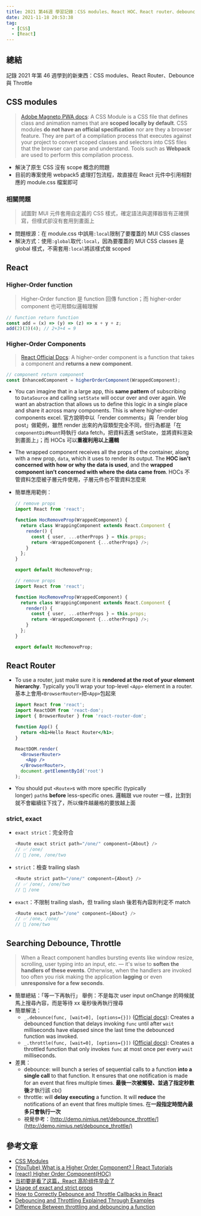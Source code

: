 ```yaml
---
title: 2021 第46週 學習記錄：CSS modules、React HOC、React router、debounce 與 throttle
date: 2021-11-18 20:53:38
tag:
  - [CSS]
  - [React]
---
```


## 總結

記錄 2021 年第 46 週學到的新東西：CSS modules、React Router、Debounce 與 Throttle

## CSS modules

> [Adobe Magneto PWA docs](https://magento.github.io/pwa-studio/technologies/basic-concepts/css-modules/): A CSS Module is a CSS file that defines class and animation names that are **scoped locally by default**. CSS modules **do not have an official specification** nor are they a browser feature. They are part of a compilation process that executes against your project to convert scoped classes and selectors into CSS files that the browser can parse and understand. Tools such as **Webpack** are used to perform this compilation process.

- 解決了原生 CSS 沒有 scope 概念的問題
- 目前的專案使用 webpack5 處理打包流程，故直接在 React 元件中引用相對應的 module.css 檔案即可

### 相關問題

> 試圖對 MUI 元件套用自定義的 CSS 樣式，確定語法與選擇器皆有正確撰寫，但樣式卻沒有套用到畫面上

- 問題根源：在 module.css 中誤用`:local`限制了要覆蓋的 MUI CSS classes
- 解決方式：使用`:global`取代`:local`，因為要覆蓋的 MUI CSS classes 是 global 樣式，不需套用`:local`將該樣式做 scoped

## React

### Higher-Order function

> Higher-Order function 是 function 回傳 function；而 higher-order component 也可用類似邏輯理解

```js
// function return function
const add = (x) => (y) => (z) => x + y + z;
add(2)(3)(4); // 2+3+4 = 9
```

### Higher-Order Components

> [React Official Docs](https://reactjs.org/docs/higher-order-components.html): A higher-order component is a function that takes a component and **returns a new component**.

```js
// component return component
const EnhancedComponent = higherOrderComponent(WrappedComponent);
```

- You can imagine that in a large app, this **same pattern** of subscribing to `DataSource` and calling `setState` will occur over and over again. We want an abstraction that allows us to define this logic in a single place and share it across many components. This is where higher-order components excel.
  官方說明中以「render comments」與「render blog post」做範例，雖然 render 出來的內容類型完全不同，但行為都是「在`componentDidMount`時執行 data fetch，把資料丟進 setState，並將資料渲染到畫面上」；而 HOCs 可以**重複利用以上邏輯**
- The wrapped component receives all the props of the container, along with a new prop, `data`, which it uses to render its output. The **HOC isn’t concerned with how or why the data is used**, and the **wrapped component isn’t concerned with where the data came from**.
  HOCs 不管資料怎麼被子層元件使用，子層元件也不管資料怎麼來
- 簡單應用範例：

  ```js
  // remove props
  import React from 'react';

  function HocRemoveProp(WrappedComponent) {
    return class WrappingComponent extends React.Component {
      render() {
        const { user, ...otherProps } = this.props;
        return <WrappedComponent {...otherProps} />;
      }
    };
  }

  export default HocRemoveProp;
  ```

  ```js
  // remove props
  import React from 'react';

  function HocRemoveProp(WrappedComponent) {
    return class WrappingComponent extends React.Component {
      render() {
        const { user, ...otherProps } = this.props;
        return <WrappedComponent {...otherProps} />;
      }
    };
  }

  export default HocRemoveProp;
  ```

## React Router

- To use a router, just make sure it is **rendered at the root of your element hierarchy**. Typically you’ll wrap your top-level `<App>` element in a router.
  基本上會用`<BrowserRouter>`把`<App>`包起來

  ```jsx
  import React from 'react';
  import ReactDOM from 'react-dom';
  import { BrowserRouter } from 'react-router-dom';

  function App() {
    return <h1>Hello React Router</h1>;
  }

  ReactDOM.render(
    <BrowserRouter>
      <App />
    </BrowserRouter>,
    document.getElementById('root')
  );
  ```

- You should put `<Route>`s with more specific (typically longer) `path`s **before** less-specific ones.
  邏輯跟 vue router 一樣，比對到就不會繼續往下找了，所以條件越嚴格的要放越上面

### strict, exact

- `exact strict`：完全符合
  ```js
  <Route exact strict path="/one/" component={About} />
  // ✅ /one/
  // 🚫 /one, /one/two
  ```
- `strict`：檢查 trailing slash
  ```js
  <Route strict path="/one/" component={About} />
  // ✅ /one/, /one/two
  // 🚫 /one
  ```
- `exact`：不限制 trailing slash，但 trailing slash 後若有內容則判定不 match
  ```js
  <Route exact path="/one" component={About} />
  // ✅ /one, /one/
  // 🚫 /one/two
  ```

## Searching Debounce, Throttle

> When a React component handles bursting events like window resize, scrolling, user typing into an input, etc. — it's wise to **soften the handlers of these events**. Otherwise, when the handlers are invoked too often you risk making the application **lagging** or even **unresponsive for a few seconds**.

- 簡單總結：「等一下再執行」
  舉例：不是每次 user input onChange 的時候就馬上搜尋內容，而是等待 xx 毫秒後再執行搜尋
- 簡單解法：
  - `_.debounce(func, [wait=0], [options={}])` ([Official docs](https://lodash.com/docs/4.17.15#debounce)): Creates a debounced function that delays invoking `func` until after `wait` milliseconds have elapsed since the last time the debounced function was invoked.
  - `_.throttle(func, [wait=0], [options={}])` ([Official docs](https://lodash.com/docs/4.17.15#throttle)): Creates a throttled function that only invokes `func` at most once per every `wait` milliseconds.
- 差異：
  - debounce: will bunch a series of sequential calls to a function **into a single call** to that function. It ensures that one notification is made for an event that fires multiple times. **最後一次被觸發、並過了指定秒數後**才執行該 cb()
  - throttle: will **delay executing** a function. It will **reduce** the notifications of an event that fires multiple times. 在**一段指定時間內最多只會執行一次**
  - 視覺參考：[http://demo.nimius.net/debounce_throttle/](http://demo.nimius.net/debounce_throttle/)

## 參考文章

- [CSS Modules](https://github.com/css-modules/css-modules)
- [(YouTube) What is a Higher Order Component? | React Tutorials](https://youtu.be/JZcKgeulFM0)
- [[react] Higher Order Component(HOC)](https://pjchender.dev/react/react-higher-order-component/)
- [当初要是看了这篇，React 高阶组件早会了](https://mp.weixin.qq.com/s/_zQZ4Gg9WIG-3byL_p13QA)
- [Usage of exact and strict props](https://stackoverflow.com/questions/52275146/usage-of-exact-and-strict-props)
- [How to Correctly Debounce and Throttle Callbacks in React](https://dmitripavlutin.com/react-throttle-debounce/)
- [Debouncing and Throttling Explained Through Examples](https://css-tricks.com/debouncing-throttling-explained-examples/)
- [Difference Between throttling and debouncing a function](https://stackoverflow.com/questions/25991367/difference-between-throttling-and-debouncing-a-function)
